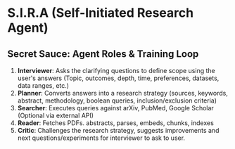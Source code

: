 # S.I.R.A (Self-Initiated Research Agent)

## Secret Sauce: Agent Roles & Training Loop

1. **Interviewer**: Asks the clarifying questions to define scope using the user's answers (Topic, outcomes, depth, time, preferences, datasets, data ranges, etc.)
2. **Planner**: Converts answers into a research strategy (sources, keywords, abstract, methodology, boolean queries, inclusion/exclusion criteria)
3. **Searcher**: Executes queries against arXiv, PubMed, Google Scholar (Optional via external API)
4. **Reader**: Fetches PDFs. abstracts, parses, embeds, chunks, indexes
5. **Critic**: Challenges the research strategy, suggests improvements and next questions/experiments for interviewer to ask to user.

